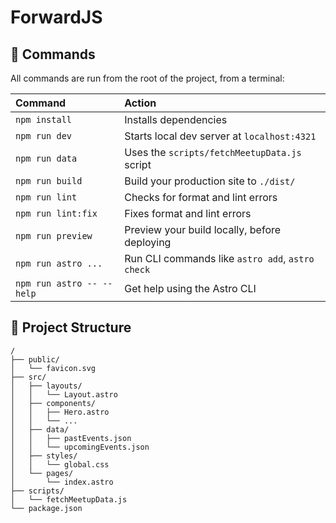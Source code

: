# ForwardJS

## 🧞 Commands

All commands are run from the root of the project, from a terminal:

| Command                   | Action                                           |
| :------------------------ | :----------------------------------------------- |
| `npm install`             | Installs dependencies                            |
| `npm run dev`             | Starts local dev server at `localhost:4321`      |
| `npm run data`            | Uses the `scripts/fetchMeetupData.js` script     |
| `npm run build`           | Build your production site to `./dist/`          |
| `npm run lint`            | Checks for format and lint errors                |
| `npm run lint:fix`        | Fixes format and lint errors                     |
| `npm run preview`         | Preview your build locally, before deploying     |
| `npm run astro ...`       | Run CLI commands like `astro add`, `astro check` |
| `npm run astro -- --help` | Get help using the Astro CLI                     |

## 🚀 Project Structure

```text
/
├── public/
│   └── favicon.svg
├── src/
│   ├── layouts/
│   │   └── Layout.astro
│   ├── components/
│   │   ├── Hero.astro
│   │   └── ...
│   ├── data/
│   │   ├── pastEvents.json
│   │   └── upcomingEvents.json
│   ├── styles/
│   │   └── global.css
│   └── pages/
│       └── index.astro
├── scripts/
│   └── fetchMeetupData.js
└── package.json
```
